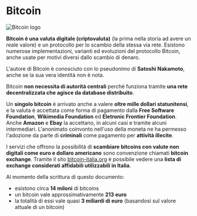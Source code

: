 # Bitcoin

![Bitcoin logo](http://media.tumblr.com/tumblr_lmupioyU7M1qznjpp.png)

__Bitcoin è una valuta digitale (criptovaluta)__ (la prima nella storia ad avere un reale valore) e un protocollo per lo scambio della stessa via rete. Esistono numerose implementazioni, varianti ed evoluzioni del protocollo Bitcoin, anche usate per motivi diversi dallo scambio di denaro.

L'autore di Bitcoin è conosciuto con lo pseudonimo di __Satoshi Nakamoto__, anche se la sua vera identità non è nota.

Bitcoin __non necessita di autorità centrali__ perchè funziona tramite __una rete decentralizzata che agisce da database distribuito__.

Un __singolo bitcoin__ è arrivato anche a valere __oltre mille dollari statunitensi__, e la valuta è accettata come forma di pagamento dalla __Free Software Foundation__, __Wikimedia Foundation__ ed __Eletronic Frontier Foundation__. Anche __Amazon__ e __Ebay__ la accettano, in alcuni casi e tramite alcuni intermediari. L'anonimato coinvonto nell'uso della moneta ne ha permesso l'adozione da parte di __criminali__ come pagamento per __attività illecite__.

I servizi che offrono la possibilità di __scambiare bitcoins con valute non digitali come euro e dollaro americano__ sono convenzione chiamati __bitcoin exchange__. Tramite il sito [bitcoin-italia.org](https://www.bitcoin-italia.org/compravenditalink-utili/) è possibile vedere una __lista di exchange considerati affidabili utilizzabili in Italia__.

Al momento della scrittura di questo documento:

- esistono circa __14 miloni__ di bitcoins
- un bitcoin vale approssimativamente __213 euro__
- la totalità di essi vale quasi __3 miliardi di euro__ (basandosi sul valore attuale di un bitcoin)
